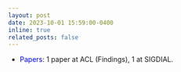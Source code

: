 ```yaml
---
layout: post
date: 2023-10-01 15:59:00-0400
inline: true
related_posts: false
---
```

* <span style="color:blue">Papers</span>: 1 paper at ACL (Findings), 1 at SIGDIAL.

